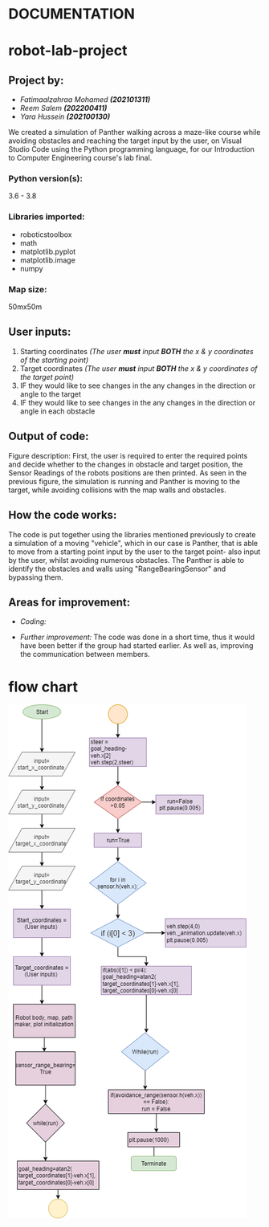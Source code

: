 #                                               **DOCUMENTATION**

# robot-lab-project

## **Project by:** 
- _Fatimaalzahraa Mohamed ***(202101311)***_ 
- _Reem Salem ***(202200411)***_
- _Yara Hussein ***(202100130)***_

We created a simulation of Panther walking across a maze-like course
while avoiding obstacles and reaching the target input by the user,
on Visual Studio Code using the Python programming language, for our
Introduction to Computer Engineering course's lab final.

### **Python version(s):** 
3.6 - 3.8

### **Libraries imported:** 
- roboticstoolbox
- math
- matplotlib.pyplot
- matplotlib.image
- numpy

### **Map size:**
50mx50m

## **User inputs:**
1. Starting coordinates *(The user **must** input **BOTH** the x & y coordinates of the starting point)*
2. Target coordinates *(The user **must** input **BOTH** the x & y coordinates of the target point)*
3. IF they would like to see changes in the any changes in the
direction or angle to the target
4. IF they would like to see changes in the any changes in the
direction or angle in each obstacle

## **Output of code:**


Figure description: First, the user is required to enter the required points and decide whether to 
the changes in obstacle and target position, the Sensor Readings of the robots positions are then printed. 
As seen in the previous figure, the simulation is running and Panther is moving to the target, 
while avoiding collisions with the map walls and obstacles.

## **How the code works:**
The code is put together using the libraries mentioned previously
to create a simulation of a moving "vehicle", which in our case is Panther,
that is able to move from a starting point input by the user to the target point- also
input by the user, whilst avoiding numerous obstacles.
The Panther is able to identify the obstacles and walls using "RangeBearingSensor"
and bypassing them. 

## **Areas for improvement:**

- *Coding:*


- *Further improvement:*
The code was done in a short time, thus it would have been better
if the group had started earlier. As well as, improving
the communication between members.

# flow chart 
![flow chart](/Media/robot.png)













